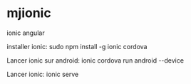 # mjionic
ionic angular

installer ionic: 
sudo npm install -g ionic cordova


Lancer ionic sur android:
ionic cordova run android --device

Lancer ionic:
ionic serve





